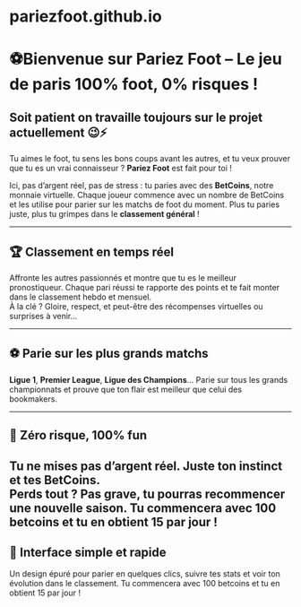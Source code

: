 # pariezfoot.github.io
# ⚽Bienvenue sur **Pariez Foot** – Le jeu de paris 100% foot, 0% risques !
## Soit patient on travaille toujours sur le projet actuellement 😉⚡ 
Tu aimes le foot, tu sens les bons coups avant les autres, et tu veux prouver que tu es un vrai connaisseur ? **Pariez Foot** est fait pour toi !

Ici, pas d’argent réel, pas de stress : tu paries avec des **BetCoins**, notre monnaie virtuelle. Chaque joueur commence avec un nombre de BetCoins et les utilise pour parier sur les matchs de foot du moment. Plus tu paries juste, plus tu grimpes dans le **classement général** !

---

## 🏆 Classement en temps réel  
Affronte les autres passionnés et montre que tu es le meilleur pronostiqueur. Chaque pari réussi te rapporte des points et te fait monter dans le classement hebdo et mensuel.  
À la clé ? Gloire, respect, et peut-être des récompenses virtuelles ou surprises à venir…

---

## ⚽ Parie sur les plus grands matchs  
**Ligue 1**, **Premier League**, **Ligue des Champions**… Parie sur tous les grands championnats et prouve que ton flair est meilleur que celui des bookmakers.

---

## 🎯 Zéro risque, 100% fun  
Tu ne mises pas d’argent réel. Juste ton **instinct** et tes **BetCoins**.  
Perds tout ? Pas grave, tu pourras recommencer une nouvelle saison.
Tu commencera avec 100 betcoins et tu en obtient 15 par jour !
---

## 📱 Interface simple et rapide  
Un design épuré pour parier en quelques clics, suivre tes stats et voir ton évolution dans le classement. Tu commencera avec 100 betcoins et tu en obtient 15 par jour !
